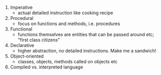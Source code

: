 1. Imperative
    - actual detailed instruction like cooking recipe
2. Procedural
    - focus on functions and methods, i.e. procedures
3. Functional
     - functions themselves are entities that can be passed around etc; "first class citizens"
4. Declarative
    - higher abstraction, no detailed instructions. Make me a sandwich!
5. Object-oriented
    - classes, objects, methods called on objects etc
6. Compiled vs. interpreted language